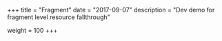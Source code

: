 +++
title = "Fragment"
date = "2017-09-07"
description = "Dev demo for fragment level resource fallthrough"

weight = 100
+++
